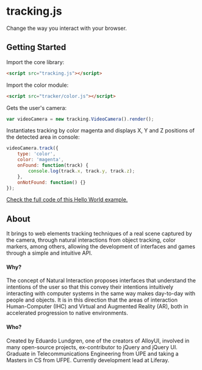 # tracking.js

Change the way you interact with your browser.

## Getting Started

Import the core library:

``` html
<script src="tracking.js"></script>
```

Import the color module:

``` html
<script src="tracker/color.js"></script>
```

Gets the user's camera:

``` javascript
var videoCamera = new tracking.VideoCamera().render();
```

Instantiates tracking by color magenta and displays X, Y and Z positions of the detected area in console:


``` javascript
videoCamera.track({
    type: 'color',
    color: 'magenta',
    onFound: function(track) {
		console.log(track.x, track.y, track.z);
	},
    onNotFound: function() {}
});
```

[Check the full code of this Hello World example.](https://github.com/zenorocha/tracking.js/blob/docs/examples/hello_world.html)

## About

It brings to web elements tracking techniques of a real scene captured by the camera, through natural interactions from object tracking, color markers, among others, allowing the development of interfaces and games through a simple and intuitive API.

#### Why?
The concept of Natural Interaction proposes interfaces that understand the intentions of the user so that this convey their intentions intuitively interacting with computer systems in the same way makes day-to-day with people and objects. It is in this direction that the areas of interaction Human-Computer (IHC) and Virtual and Augmented Reality (AR), both in accelerated progression to native environments.

#### Who?
Created by Eduardo Lundgren, one of the creators of AlloyUI, involved in many open-source projects, ex-contributor to jQuery and jQuery UI. Graduate in Telecommunications Engineering from UPE and taking a Masters in CS from UFPE. Currently development lead at Liferay.